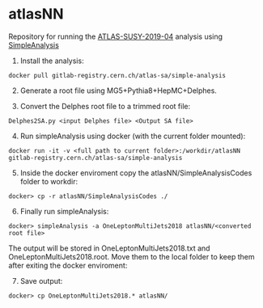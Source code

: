 # atlasNN
Repository for running the [ATLAS-SUSY-2019-04](http://atlas.web.cern.ch/Atlas/GROUPS/PHYSICS/PAPERS/SUSY-2019-04/) analysis using [SimpleAnalysis](https://simpleanalysis.docs.cern.ch/)


1. Install the analysis:

```
docker pull gitlab-registry.cern.ch/atlas-sa/simple-analysis
```

2. Generate a root file using MG5+Pythia8+HepMC+Delphes.

3. Convert the Delphes root file to a trimmed root file:

```
Delphes2SA.py <input Delphes file> <Output SA file>
```

4. Run simpleAnalysis using docker (with the current folder mounted):

```
docker run -it -v <full path to current folder>:/workdir/atlasNN  gitlab-registry.cern.ch/atlas-sa/simple-analysis
```

5. Inside the docker enviroment copy the atlasNN/SimpleAnalysisCodes folder to workdir:

```
docker> cp -r atlasNN/SimpleAnalysisCodes ./
```

6. Finally run simpleAnalysis:

```
docker> simpleAnalysis -a OneLeptonMultiJets2018 atlasNN/<converted root file>
```

The output will be stored in OneLeptonMultiJets2018.txt and OneLeptonMultiJets2018.root.
Move them to the local folder to keep them after exiting the docker enviroment:


7. Save output:

```
docker> cp OneLeptonMultiJets2018.* atlasNN/
```



